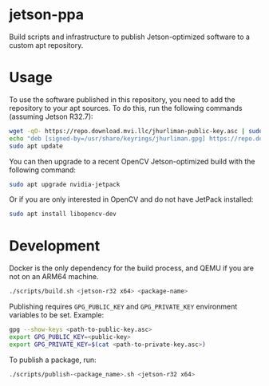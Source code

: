# jetson-ppa
Build scripts and infrastructure to publish Jetson-optimized software to a custom apt repository.

# Usage

To use the software published in this repository, you need to add the repository to your apt sources. To do this, run the following commands (assuming Jetson R32.7):

```bash
wget -qO- https://repo.download.mvi.llc/jhurliman-public-key.asc | sudo gpg --no-default-keyring --keyring /usr/share/keyrings/jhurliman.gpg --import
echo "deb [signed-by=/usr/share/keyrings/jhurliman.gpg] https://repo.download.mvi.llc/jetson/common r32.7 main" | sudo tee /etc/apt/sources.list.d/mvi-ppa.list
sudo apt update
```

You can then upgrade to a recent OpenCV Jetson-optimized build with the following command:

```bash
sudo apt upgrade nvidia-jetpack
```

Or if you are only interested in OpenCV and do not have JetPack installed:

```bash
sudo apt install libopencv-dev
```

# Development

Docker is the only dependency for the build process, and QEMU if you are not on an ARM64 machine.

```bash
./scripts/build.sh <jetson-r32 x64> <package-name>
```

Publishing requires `GPG_PUBLIC_KEY` and `GPG_PRIVATE_KEY` environment variables to be set. Example:

```bash
gpg --show-keys <path-to-public-key.asc>
export GPG_PUBLIC_KEY=<public-key>
export GPG_PRIVATE_KEY=$(cat <path-to-private-key.asc>)
```

To publish a package, run:

```bash
./scripts/publish-<package_name>.sh <jetson-r32 x64>
```
